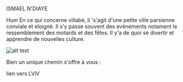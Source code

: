 ISMAEL N'DIAYE

Hum En ce qui concerne villabé, il 's'agit d'une petite ville parsienne conviale  et eloigné. 
Il s'y passe souvent des evènements notament le ressemblement des motards et des fêtes. 
Il y'a de quoi se divertir et apprendre de nouvelles culture.

![alt text](https://upload.wikimedia.org/wikipedia/commons/thumb/6/68/Villabé_-_IMG_5010.jpg/1280px-Villabé_-_IMG_5010.jpg)




Bien un unique chemin s'offre à vous :

lien vers LViV


 
